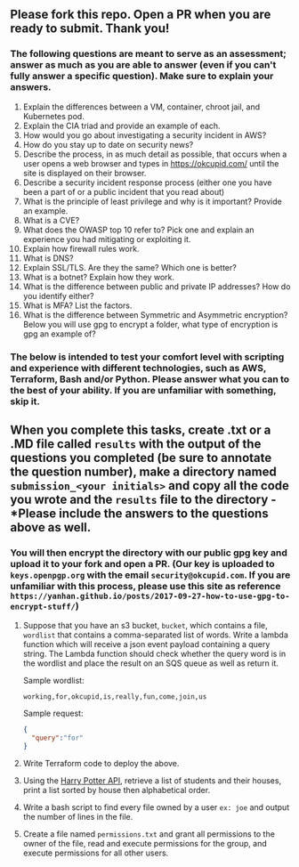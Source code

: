 ## Please fork this repo. Open a PR when you are ready to submit. Thank you!

### The following questions are meant to serve as an assessment; answer as much as you are able to answer (even if you can't fully answer a specific question). Make sure to explain your answers.




1. Explain the differences between a VM, container, chroot jail, and Kubernetes pod.
2. Explain the CIA triad and provide an example of each.
3. How would you go about investigating a security incident in AWS?
4. How do you stay up to date on security news?
5. Describe the process, in as much detail as possible, that occurs when a user opens a web browser and types in <https://okcupid.com/> until the site is displayed on their browser.
6. Describe a security incident response process (either one you have been a part of or a public incident that you read about)
7. What is the principle of least privilege and why is it important? Provide an example.
9. What is a CVE?
11. What does the OWASP top 10 refer to? Pick one and explain an experience you had mitigating or exploiting it. 
12. Explain how firewall rules work.
13. What is DNS?
14. Explain SSL/TLS. Are they the same? Which one is better?
15. What is a botnet? Explain how they work. 
16. What is the difference between public and private IP addresses? How do you identify either? 
17. What is MFA? List the factors.
18. What is the difference between Symmetric and Asymmetric encryption? Below you will use gpg to encrypt a folder, what type of encryption is gpg an example of?

### The below is intended to test your comfort level with scripting and experience with different technologies, such as AWS, Terraform, Bash and/or Python. Please answer what you can to the best of your ability. If you are unfamiliar with something, skip it. 
## When you complete this tasks, create .txt or a .MD file called `results` with the output of the questions you completed (be sure to annotate the question number), make a directory named `submission_<your initials>` and copy all the code you wrote and the `results` file to the directory - *Please include the answers to the questions above as well. 
### You will then encrypt the directory with our public gpg key and upload it to your fork and open a PR. (Our key is uploaded to `keys.openpgp.org` with the email `security@okcupid.com`. If you are unfamiliar with this process, please use this site as reference `https://yanhan.github.io/posts/2017-09-27-how-to-use-gpg-to-encrypt-stuff/`)

1. Suppose that you have an s3 bucket, `bucket`, which contains a file, `wordlist` that contains a comma-separated list of words. Write a lambda function which will  receive a json event payload containing a query string. The Lambda function should check whether the query word is in the wordlist and place the result on an SQS queue as well as return it.

   Sample wordlist:

   ``` 
   working,for,okcupid,is,really,fun,come,join,us
   ```

   Sample request:

   ``` json
   {
     "query":"for"
   }
   ```
2. Write Terraform code to deploy the above.
3. Using the [Harry Potter API](https://hp-api.herokuapp.com/), retrieve a list of students and their houses, print a list sorted by house then alphabetical order.
4. Write a bash script to find every file owned by a user `ex: joe` and output the number of lines in the file.
5. Create a file named `permissions.txt` and grant all permissions to the owner of the file, read and execute permissions for the group, and execute permissions for all other users. 
